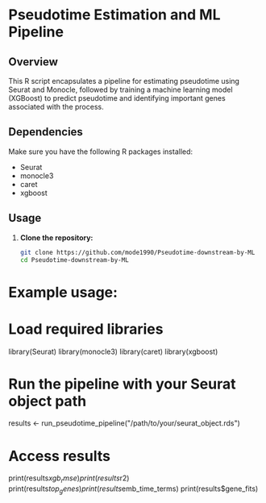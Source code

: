 # Pseudotime Estimation and ML Pipeline

## Overview

This R script encapsulates a pipeline for estimating pseudotime using Seurat and Monocle, followed by training a machine learning model (XGBoost) to predict pseudotime and identifying important genes associated with the process.

## Dependencies

Make sure you have the following R packages installed:

- Seurat
- monocle3
- caret
- xgboost

## Usage

1. **Clone the repository:**
   ```bash
   git clone https://github.com/mode1990/Pseudotime-downstream-by-ML
   cd Pseudotime-downstream-by-ML


# Example usage:
# Load required libraries
library(Seurat)
library(monocle3)
library(caret)
library(xgboost)

# Run the pipeline with your Seurat object path
results <- run_pseudotime_pipeline("/path/to/your/seurat_object.rds")

# Access results
print(results$xgb_rmse)
print(results$r2)
print(results$top_genes)
print(results$emb_time_terms)
print(results$gene_fits)



 
